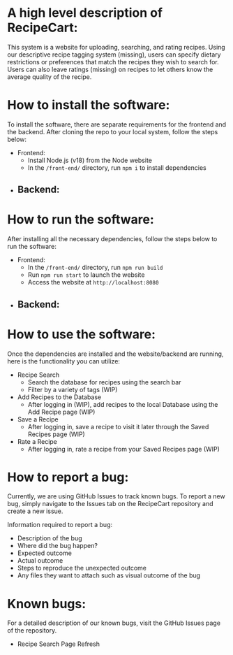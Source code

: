 # A high level description of RecipeCart:
This system is a website for uploading, searching, and rating recipes. Using our descriptive recipe tagging system (missing), users can specify dietary restrictions or preferences that match the recipes they wish to search for. Users can also leave ratings (missing) on recipes to let others know the average quality of the recipe.  

# How to install the software:
To install the software, there are separate requirements for the frontend and the backend. After cloning the repo to your local system, follow the steps below:
- Frontend:
    - Install Node.js (v18) from the Node website
    - In the `/front-end/` directory, run `npm i` to install dependencies
- Backend:
    - 

# How to run the software:
After installing all the necessary dependencies, follow the steps below to run the software:
- Frontend:
    - In the `/front-end/` directory, run `npm run build`
    - Run `npm run start` to launch the website
    - Access the website at `http://localhost:8080`
- Backend:
    - 

# How to use the software:
Once the dependencies are installed and the website/backend are running, here is the functionality you can utilize:
- Recipe Search
    - Search the database for recipes using the search bar
    - Filter by a variety of tags (WIP)
- Add Recipes to the Database
    - After logging in (WIP), add recipes to the local Database using the Add Recipe page (WIP)
- Save a Recipe
    - After logging in, save a recipe to visit it later through the Saved Recipes page (WIP)
- Rate a Recipe
    - After logging in, rate a recipe from your Saved Recipes page (WIP)


# How to report a bug:
Currently, we are using GitHub Issues to track known bugs. To report a new bug, simply navigate to the Issues tab on the RecipeCart repository and create a new issue.

Information required to report a bug:
- Description of the bug
- Where did the bug happen?
- Expected outcome
- Actual outcome
- Steps to reproduce the unexpected outcome
- Any files they want to attach such as visual outcome of the bug

# Known bugs:
For a detailed description of our known bugs, visit the GitHub Issues page of the repository.
 - Recipe Search Page Refresh
